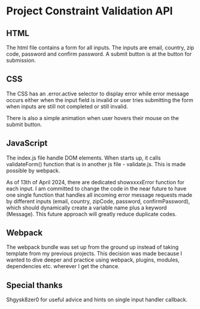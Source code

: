 # Project Constraint Validation API

## HTML
The html file contains a form for all inputs. The inputs are email, country, zip code, password and confirm password. A submit button is at the button for submission.

## CSS
The CSS has an .error.active selector to display error while error message occurs either when the input field is invalid or user tries submitting the form when inputs are still not completed or still invalid.

There is also a simple animation when user hovers their mouse on the submit button.

## JavaScript 
The index.js file handle DOM elements. When starts up, it calls validateForm() function that is in another js file - validate.js. This is made possible by webpack. 

As of 13th of April 2024, there are dedicated showxxxxError function for each input. I am committed to change the code in the near future to have one single function that handles all incoming error message requests made by different inputs (email, country, zipCode, password, confirmPassword), which should dynamically create a variable name plus a keyword (Message). This future approach will greatly reduce duplicate codes.

## Webpack
The webpack bundle was set up from the ground up instead of taking template from my previous projects. This decision was made because I wanted to dive deeper and practice using webpack, plugins, modules, dependencies etc. wherever I get the chance. 

## Special thanks
Shgysk8zer0 for useful advice and hints on single input handler callback.